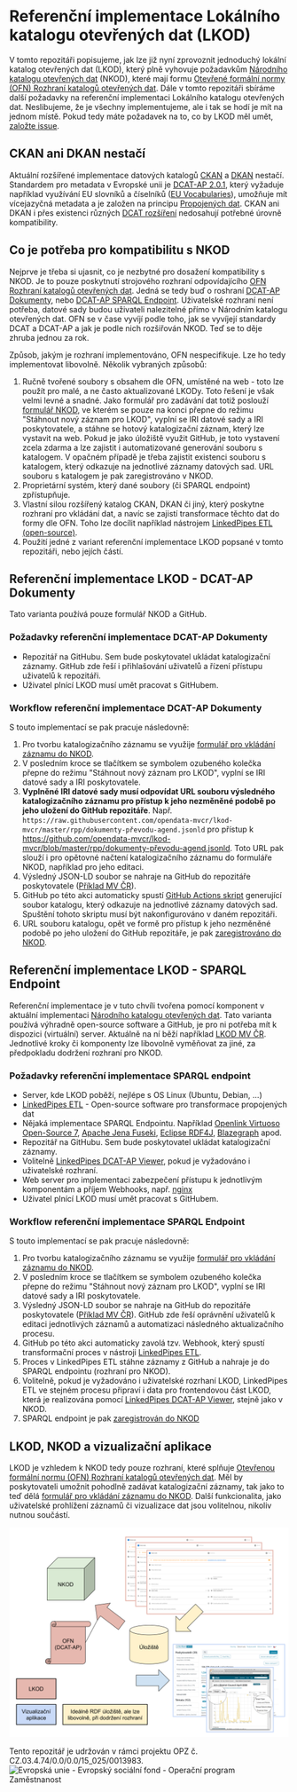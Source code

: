 # Referenční implementace Lokálního katalogu otevřených dat (LKOD)
V tomto repozitáři popisujeme, jak lze již nyní zprovoznit jednoduchý lokální katalog otevřených dat (LKOD), který plně vyhovuje požadavkům [Národního katalogu otevřených dat](https://data.gov.cz) (NKOD), které mají formu [Otevřené formální normy (OFN) Rozhraní katalogů otevřených dat](https://ofn.gov.cz/rozhraní-katalogů-otevřených-dat/).
Dále v tomto repozitáři sbíráme další požadavky na referenční implementaci Lokálního katalogu otevřených dat.
Neslibujeme, že je všechny implementujeme, ale i tak se hodí je mít na jednom místě.
Pokud tedy máte požadavek na to, co by LKOD měl umět, [založte issue](https://github.com/opendata-mvcr/lkod/issues/new).

## CKAN ani DKAN nestačí
Aktuální rozšířené implementace datových katalogů [CKAN](https://ckan.org/) a [DKAN](https://getdkan.org/) nestačí.
Standardem pro metadata v Evropské unii je [DCAT-AP 2.0.1](https://joinup.ec.europa.eu/collection/semantic-interoperability-community-semic/solution/dcat-application-profile-data-portals-europe/release/201-0), který vyžaduje například využívání EU slovníků a číselníků ([EU Vocabularies](https://publications.europa.eu/en/web/eu-vocabularies/about)), umožňuje mít vícejazyčná metadata a je založen na principu [Propojených dat](https://data.gov.cz/otevřené-formální-normy/propojená-data/).
CKAN ani DKAN i přes existenci různých [DCAT rozšíření](https://github.com/ckan/ckanext-dcat) nedosahují potřebné úrovně kompatibility.

## Co je potřeba pro kompatibilitu s NKOD
Nejprve je třeba si ujasnit, co je nezbytné pro dosažení kompatibility s NKOD.
Je to pouze poskytnutí strojového rozhraní odpovídajícího [OFN Rozhraní katalogů otevřených dat](https://ofn.gov.cz/rozhraní-katalogů-otevřených-dat/).
Jedná se tedy buď o roshraní [DCAT-AP Dokumenty](https://ofn.gov.cz/rozhraní-katalogů-otevřených-dat/2021-01-11/#dcat-ap-dokumenty), nebo [DCAT-AP SPARQL Endpoint](https://ofn.gov.cz/rozhraní-katalogů-otevřených-dat/2021-01-11/#dcat-ap-sparql-endpoint).
Uživatelské rozhraní není potřeba, datové sady budou uživateli nalezitelné přímo v Národním katalogu otevřených dat.
OFN se v čase vyvíjí podle toho, jak se vyvíjejí standardy DCAT a DCAT-AP a jak je podle nich rozšiřován NKOD.
Teď se to děje zhruba jednou za rok.

Způsob, jakým je rozhraní implementováno, OFN nespecifikuje.
Lze ho tedy implementovat libovolně.
Několik vybraných způsobů:
1. Ručně tvořené soubory s obsahem dle OFN, umístěné na web - toto lze použít pro malé, a ne často aktualizované LKODy.
Toto řešení je však velmi levné a snadné.
Jako formulář pro zadávání dat totiž poslouží [formulář NKOD](https://data.gov.cz/formulář/registrace-datové-sady), ve kterém se pouze na konci přepne do režimu "Stáhnout nový záznam pro LKOD", vyplní se IRI datové sady a IRI poskytovatele, a stáhne se hotový katalogizační záznam, který lze vystavit na web.
Pokud je jako úložiště využit GitHub, je toto vystavení zcela zdarma a lze zajistit i automatizované generování souboru s katalogem.
V opačném případě je třeba zajistit existenci souboru s katalogem, který odkazuje na jednotlivé záznamy datových sad.
URL souboru s katalogem je pak zaregistrováno v NKOD.
2. Proprietární systém, který dané soubory (či SPARQL endpoint) zpřístupňuje.
3. Vlastní silou rozšířený katalog CKAN, DKAN či jiný, který poskytne rozhraní pro vkládání dat, a navíc se zajistí transformace těchto dat do formy dle OFN.
Toho lze docílit například nástrojem [LinkedPipes ETL (open-source)](https://etl.linkedpipes.com).
4. Použití jedné z variant referenční implementace LKOD popsané v tomto repozitáři, nebo jejích částí.

## Referenční implementace LKOD - DCAT-AP Dokumenty
Tato varianta používá pouze formulář NKOD a GitHub.

### Požadavky referenční implementace DCAT-AP Dokumenty
- Repozitář na GitHubu.
Sem bude poskytovatel ukládat katalogizační záznamy.
GitHub zde řeší i přihlašování uživatelů a řízení přístupu uživatelů k repozitáři.
- Uživatel plnící LKOD musí umět pracovat s GitHubem.

### Workflow referenční implementace DCAT-AP Dokumenty
S touto implementací se pak pracuje následovně:
1. Pro tvorbu katalogizačního záznamu se využije [formulář pro vkládání záznamu do NKOD](https://data.gov.cz/formulář/registrace-datové-sady).
2. V posledním kroce se tlačítkem se symbolem ozubeného kolečka přepne do režimu "Stáhnout nový záznam pro LKOD", vyplní se IRI datové sady a IRI poskytovatele.
3. **Vyplněné IRI datové sady musí odpovídat URL souboru výsledného katalogizačního záznamu pro přístup k jeho nezměněné podobě po jeho uložení do GitHub repozitáře**.
Např. `https://raw.githubusercontent.com/opendata-mvcr/lkod-mvcr/master/rpp/dokumenty-převodu-agend.jsonld` pro přístup k https://github.com/opendata-mvcr/lkod-mvcr/blob/master/rpp/dokumenty-převodu-agend.jsonld.
Toto URL pak slouží i pro opětovné načtení katalogizačního záznamu do formuláře NKOD, například pro jeho editaci.
4. Výsledný JSON-LD soubor se nahraje na GitHub do repozitáře poskytovatele ([Příklad MV ČR](https://github.com/opendata-mvcr/lkod-mvcr)).
5. GitHub po této akci automaticky spustí [GitHub Actions skript](https://github.com/opendata-mvcr/lkod-github-actions/tree/master/create-catalog-file) generující soubor katalogu, který odkazuje na jednotlivé záznamy datových sad.
Spuštění tohoto skriptu musí být nakonfigurováno v daném repozitáři.
6. URL souboru katalogu, opět ve formě pro přístup k jeho nezměněné podobě po jeho uložení do GitHub repozitáře, je pak [zaregistrováno do NKOD](https://opendata.gov.cz/cinnost:registrace-vlastniho-katalogu-v-nkod).

## Referenční implementace LKOD - SPARQL Endpoint
Referenční implementace je v tuto chvíli tvořena pomocí komponent v aktuální implementaci [Národního katalogu otevřených dat](https://github.com/opendata-mvcr/nkod).
Tato varianta používá výhradně open-source software a GitHub, je pro ni potřeba mít k dispozici (virtuální) server.
Aktuálně na ní běží například [LKOD MV ČR](https://data.mvcr.gov.cz).
Jednotlivé kroky či komponenty lze libovolně vyměňovat za jiné, za předpokladu dodržení rozhraní pro NKOD.

### Požadavky referenční implementace SPARQL endpoint
- Server, kde LKOD poběží, nejlépe s OS Linux (Ubuntu, Debian, ...)
- [LinkedPipes ETL](https://github.com/linkedpipes/etl) - Open-source software pro transformace propojených dat
- Nějaká implementace SPARQL Endpointu. Například [Openlink Virtuoso Open-Source 7](https://github.com/openlink/virtuoso-opensource/), [Apache Jena Fuseki](https://jena.apache.org/documentation/fuseki2/), [Eclipse RDF4J](https://rdf4j.org/), [Blazegraph](https://blazegraph.com/) apod.
- Repozitář na GitHubu. Sem bude poskytovatel ukládat katalogizační záznamy.
- Volitelně [LinkedPipes DCAT-AP Viewer](https://github.com/linkedpipes/dcat-ap-viewer), pokud je vyžadováno i uživatelské rozhraní.
- Web server pro implementaci zabezpečení přístupu k jednotlivým komponentám a příjem Webhooks, např. [nginx](http://nginx.org/)
- Uživatel plnící LKOD musí umět pracovat s GitHubem.

### Workflow referenční implementace SPARQL Endpoint
S touto implementací se pak pracuje následovně:
1. Pro tvorbu katalogizačního záznamu se využije [formulář pro vkládání záznamu do NKOD](https://data.gov.cz/formulář/registrace-datové-sady).
2. V posledním kroce se tlačítkem se symbolem ozubeného kolečka přepne do režimu "Stáhnout nový záznam pro LKOD", vyplní se IRI datové sady a IRI poskytovatele.
3. Výsledný JSON-LD soubor se nahraje na GitHub do repozitáře poskytovatele ([Příklad MV ČR](https://github.com/opendata-mvcr/lkod-mvcr)).
GitHub zde řeší oprávnění uživatelů k editaci jednotlivých záznamů a automatizaci následného aktualizačního procesu.
4. GitHub po této akci automaticky zavolá tzv. Webhook, který spustí transformační proces v nástroji [LinkedPipes ETL](https://github.com/linkedpipes/etl).
5. Proces v LinkedPipes ETL stáhne záznamy z GitHub a nahraje je do SPARQL endpointu (rozhraní pro NKOD).
6. Volitelně, pokud je vyžadováno i uživatelské rozrhaní LKOD, LinkedPipes ETL ve stejném procesu připraví i data pro frontendovou část LKOD, která je realizována pomocí [LinkedPipes DCAT-AP Viewer](https://github.com/linkedpipes/dcat-ap-viewer), stejně jako v NKOD.
7. SPARQL endpoint je pak [zaregistrován do NKOD](https://opendata.gov.cz/cinnost:registrace-vlastniho-katalogu-v-nkod)

## LKOD, NKOD a vizualizační aplikace
LKOD je vzhledem k NKOD tedy pouze rozhraní, které splňuje [Otevřenou formální normu (OFN) Rozhraní katalogů otevřených dat](https://ofn.gov.cz/rozhraní-katalogů-otevřených-dat/). Měl by poskytovateli umožnit pohodlně zadávat katalogizační záznamy, tak jako to teď dělá [formulář pro vkládání záznamu do NKOD](https://data.gov.cz/formulář/registrace-datové-sady). Další funkcionalita, jako uživatelské prohlížení záznamů či vizualizace dat jsou volitelnou, nikoliv nutnou součástí.

![Architektura LKOD](architektura.svg)

Tento repozitář je udržován v rámci projektu OPZ č. CZ.03.4.74/0.0/0.0/15_025/0013983.
![Evropská unie - Evropský sociální fond - Operační program Zaměstnanost](https://data.gov.cz/images/ozp_logo_cz.jpg)
